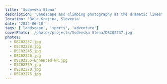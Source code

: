 ```yaml
---
title: 'Sodevska Stena'
description: 'Landscape and climbing photography at the dramatic limestone cliffs of Sodevska Stena, capturing both the natural beauty and adventure sports atmosphere.'
location: 'Bela Krajina, Slovenia'
date: '2024-06-10'
tags: ['landscape', 'sports', 'adventure']
coverPhoto: '/photos/projects/Sodevska Stena/DSC02237.jpg'
photos:
  - DSC02237.jpg
  - DSC02238.jpg
  - DSC02245.jpg
  - DSC02246.jpg
  - DSC02255-Enhanced-NR.jpg
  - DSC02259.jpg
  - DSC02270.jpg
  - DSC02275.jpg
---
```

